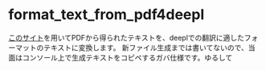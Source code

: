 # format_text_from_pdf4deepl
[このサイト](https://pdfcandy.com/jp/extract-text.html)を用いてPDFから得られたテキストを、deeplでの翻訳に適したフォーマットのテキストに変換します。
新ファイル生成までは書いてないので、当面はコンソール上で生成テキストをコピペするガバ仕様です。ゆるして
